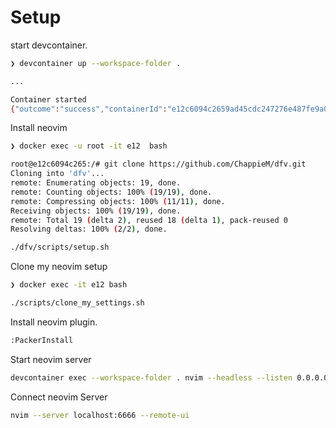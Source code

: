 # Setup

start devcontainer.

```bash
❯ devcontainer up --workspace-folder .

...

Container started
{"outcome":"success","containerId":"e12c6094c2659ad45cdc247276e487fe9a06b25c178ee5167b1127b3fc907d62","remoteUser":"non-root","remoteWorkspaceFolder":"/workspaces/sample"}
```

Install neovim

```bash
❯ docker exec -u root -it e12  bash

root@e12c6094c265:/# git clone https://github.com/ChappieM/dfv.git
Cloning into 'dfv'...
remote: Enumerating objects: 19, done.
remote: Counting objects: 100% (19/19), done.
remote: Compressing objects: 100% (11/11), done.
Receiving objects: 100% (19/19), done.
remote: Total 19 (delta 2), reused 18 (delta 1), pack-reused 0
Resolving deltas: 100% (2/2), done.
```

```bash
./dfv/scripts/setup.sh
```

Clone my neovim setup

```bash
❯ docker exec -it e12 bash

./scripts/clone_my_settings.sh
```

Install neovim plugin.

```bash
:PackerInstall
```

Start neovim server

```bash
devcontainer exec --workspace-folder . nvim --headless --listen 0.0.0.0:6666
```

Connect neovim Server
```bash
nvim --server localhost:6666 --remote-ui
```
